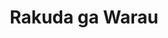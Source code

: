 --- 
title: "Rakuda ga Warau"
publishdate: "2019-4-11T16:48:46+02:00"
src: "https://365manga.net/manga/rakuda-ga-warau"
image: "https://data.365manga.net/images/thumbnails/24180-rakuda-ga-warau.jpg"
description: "The series includes: - Rakuda Laughs (Manga Action Lab, 1994) - Dance with Rakuda (Comic Gekiman Vol.5, 1996) - Rakuda Sings (Comic Gekiman Vol.6, 1998) Rakuda to Warae: - Laugh with Rakuda (Comic Ryu Vol.44, 2010) - Laugh with Rakuda THE LAST (Comic Ryu Vol.45, 2010)"
---